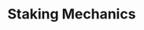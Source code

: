 ---
title: Staking Mechanics
description: TODO
hide: 
    - feedback
template: subsection-index-page.html
---